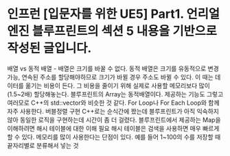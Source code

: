 # 인프런 [입문자를 위한 UE5] Part1. 언리얼 엔진 블루프린트의 섹션 5 내용을 기반으로 작성된 글입니다.

배열 vs 동적 배열 - 배열은 크기를 바꿀 수 없다. 동적 배열은 크기를 유동적으로 변경 가능, 연속된 주소를 할당해야하므로 크기가 바뀔 경우 주소도 바뀔 수 있다. 이 때는 데이터를
옮기는 비용이 든다. 그 비용을 줄이기 위해 실제로 사용할 메모리보다 많이(1.5~2배) 할당해놓는다.
블루프린트의 Array는 동적배열이다. 제공하는 기능도 그렇고 여러모로 C++의 std::vector와 비슷한 것 같다. For Loop나 For Each Loop와 함께 자주 사용한다. 
버블정렬 구현 C++로는 순식간에 짰는데 블루프린트가 아직 익숙하지 않아 동일한 로직을 구현하는데 시간이 좀 더 걸렸다.
블루프린트에서 제공하는 Map을 이해하려면 해시 테이블에 대한 이해 필요
해시 테이블은 검색을 사용하면 매우 빠르게 할 수 있다. 메모리를 많이 사용한다는 단점이 있다. 예를 들어 1~100의 수를 저장할 때 끝자리별로 분류해서 넣는 것